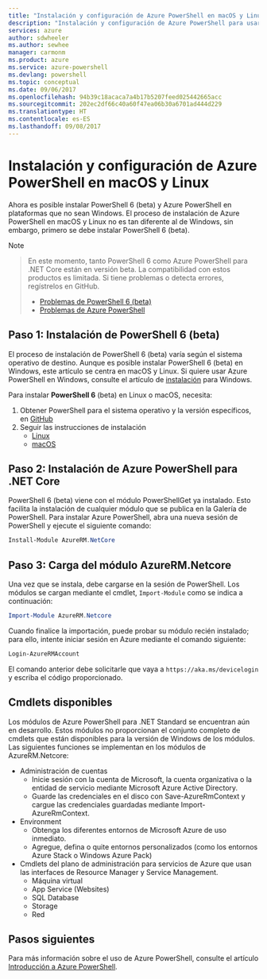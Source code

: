 ```yaml
---
title: "Instalación y configuración de Azure PowerShell en macOS y Linux | Microsoft Docs"
description: "Instalación y configuración de Azure PowerShell para usarlo por primera vez en macOS y Linux."
services: azure
author: sdwheeler
ms.author: sewhee
manager: carmonm
ms.product: azure
ms.service: azure-powershell
ms.devlang: powershell
ms.topic: conceptual
ms.date: 09/06/2017
ms.openlocfilehash: 94b39c18acaca7a4b17b5207feed025442665acc
ms.sourcegitcommit: 202ec2df66c40a60f47ea06b30a6701ad444d229
ms.translationtype: HT
ms.contentlocale: es-ES
ms.lasthandoff: 09/08/2017
---
```

# <a name="install-and-configure-azure-powershell-on-macos-and-linux"></a>Instalación y configuración de Azure PowerShell en macOS y Linux

Ahora es posible instalar PowerShell 6 (beta) y Azure PowerShell en plataformas que no sean Windows.
El proceso de instalación de Azure PowerShell en macOS y Linux no es tan diferente al de Windows, sin embargo, primero se debe instalar PowerShell 6 (beta).

> [!NOTE]

> En este momento, tanto PowerShell 6 como Azure PowerShell para .NET Core están en versión beta.
> La compatibilidad con estos productos es limitada. Si tiene problemas o detecta errores, regístrelos en GitHub.
>
> * [Problemas de PowerShell 6 (beta)](https://github.com/PowerShell/PowerShell/issues)
> * [Problemas de Azure PowerShell](https://github.com/azure/azure-docs-powershell/issues)

## <a name="step-1-install-powershell-6-beta"></a>Paso 1: Instalación de PowerShell 6 (beta)

El proceso de instalación de PowerShell 6 (beta) varía según el sistema operativo de destino.
Aunque es posible instalar PowerShell 6 (beta) en Windows, este artículo se centra en macOS y Linux. Si quiere usar Azure PowerShell en Windows, consulte el artículo de [instalación](./install-azurerm-ps.md) para Windows.

Para instalar **PowerShell 6** (beta) en Linux o macOS, necesita:

1. Obtener PowerShell para el sistema operativo y la versión específicos, en [GitHub](https://github.com/powershell/powershell#get-powershell)
2. Seguir las instrucciones de instalación
   - [Linux](https://github.com/PowerShell/PowerShell/blob/master/docs/installation/linux.md)
   - [macOS](https://github.com/PowerShell/PowerShell/blob/master/docs/installation/linux.md#macos-1012)

## <a name="step-2-install-azure-powershell-for-net-core"></a>Paso 2: Instalación de Azure PowerShell para .NET Core

PowerShell 6 (beta) viene con el módulo PowerShellGet ya instalado. Esto facilita la instalación de cualquier módulo que se publica en la Galería de PowerShell. Para instalar Azure PowerShell, abra una nueva sesión de PowerShell y ejecute el siguiente comando:

```powershell
Install-Module AzureRM.NetCore
```

## <a name="step-3-load-the-azurermnetcore-module"></a>Paso 3: Carga del módulo AzureRM.Netcore

Una vez que se instala, debe cargarse en la sesión de PowerShell. Los módulos se cargan mediante el cmdlet, `Import-Module` como se indica a continuación:

```powershell
Import-Module AzureRM.Netcore
```

Cuando finalice la importación, puede probar su módulo recién instalado; para ello, intente iniciar sesión en Azure mediante el comando siguiente:

```powershell
Login-AzureRMAccount
```

El comando anterior debe solicitarle que vaya a `https://aka.ms/devicelogin` y escriba el código proporcionado.

## <a name="available-cmdlets"></a>Cmdlets disponibles

Los módulos de Azure PowerShell para .NET Standard se encuentran aún en desarrollo. Estos módulos no proporcionan el conjunto completo de cmdlets que están disponibles para la versión de Windows de los módulos. Las siguientes funciones se implementan en los módulos de AzureRM.Netcore:

* Administración de cuentas
  - Inicie sesión con la cuenta de Microsoft, la cuenta organizativa o la entidad de servicio mediante Microsoft Azure Active Directory.
  - Guarde las credenciales en el disco con Save-AzureRmContext y cargue las credenciales guardadas mediante Import-AzureRmContext.
* Environment
  - Obtenga los diferentes entornos de Microsoft Azure de uso inmediato.
  - Agregue, defina o quite entornos personalizados (como los entornos Azure Stack o Windows Azure Pack)
* Cmdlets del plano de administración para servicios de Azure que usan las interfaces de Resource Manager y Service Management.
  - Máquina virtual
  - App Service (Websites)
  - SQL Database
  - Storage
  - Red

## <a name="next-steps"></a>Pasos siguientes

Para más información sobre el uso de Azure PowerShell, consulte el artículo [Introducción a Azure PowerShell](get-started-azureps.md).
